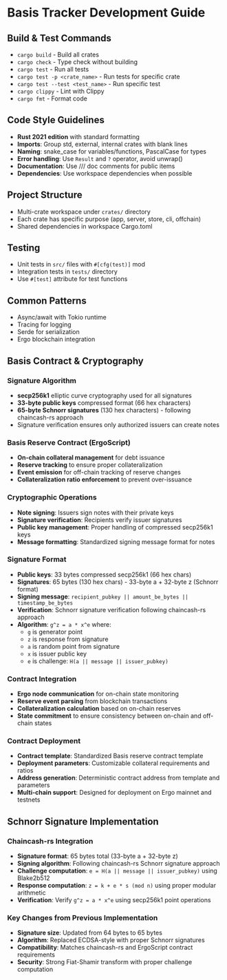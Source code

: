 # Basis Tracker Development Guide

## Build & Test Commands
- `cargo build` - Build all crates
- `cargo check` - Type check without building
- `cargo test` - Run all tests
- `cargo test -p <crate_name>` - Run tests for specific crate
- `cargo test --test <test_name>` - Run specific test
- `cargo clippy` - Lint with Clippy
- `cargo fmt` - Format code

## Code Style Guidelines
- **Rust 2021 edition** with standard formatting
- **Imports**: Group std, external, internal crates with blank lines
- **Naming**: snake_case for variables/functions, PascalCase for types
- **Error handling**: Use `Result` and `?` operator, avoid unwrap()
- **Documentation**: Use /// doc comments for public items
- **Dependencies**: Use workspace dependencies when possible

## Project Structure
- Multi-crate workspace under `crates/` directory
- Each crate has specific purpose (app, server, store, cli, offchain)
- Shared dependencies in workspace Cargo.toml

## Testing
- Unit tests in `src/` files with `#[cfg(test)]` mod
- Integration tests in `tests/` directory
- Use `#[test]` attribute for test functions

## Common Patterns
- Async/await with Tokio runtime
- Tracing for logging
- Serde for serialization
- Ergo blockchain integration

## Basis Contract & Cryptography

### Signature Algorithm
- **secp256k1** elliptic curve cryptography used for all signatures
- **33-byte public keys** compressed format (66 hex characters)
- **65-byte Schnorr signatures** (130 hex characters) - following chaincash-rs approach
- Signature verification ensures only authorized issuers can create notes

### Basis Reserve Contract (ErgoScript)
- **On-chain collateral management** for debt issuance
- **Reserve tracking** to ensure proper collateralization
- **Event emission** for off-chain tracking of reserve changes
- **Collateralization ratio enforcement** to prevent over-issuance

### Cryptographic Operations
- **Note signing**: Issuers sign notes with their private keys
- **Signature verification**: Recipients verify issuer signatures
- **Public key management**: Proper handling of compressed secp256k1 keys
- **Message formatting**: Standardized signing message format for notes

### Signature Format
- **Public keys**: 33 bytes compressed secp256k1 (66 hex chars)
- **Signatures**: 65 bytes (130 hex chars) - 33-byte a + 32-byte z (Schnorr format)
- **Signing message**: `recipient_pubkey || amount_be_bytes || timestamp_be_bytes`
- **Verification**: Schnorr signature verification following chaincash-rs approach
- **Algorithm**: `g^z = a * x^e` where:
  - `g` is generator point
  - `z` is response from signature
  - `a` is random point from signature
  - `x` is issuer public key
  - `e` is challenge: `H(a || message || issuer_pubkey)`

### Contract Integration
- **Ergo node communication** for on-chain state monitoring
- **Reserve event parsing** from blockchain transactions
- **Collateralization calculation** based on on-chain reserves
- **State commitment** to ensure consistency between on-chain and off-chain states

### Contract Deployment
- **Contract template**: Standardized Basis reserve contract template
- **Deployment parameters**: Customizable collateral requirements and ratios
- **Address generation**: Deterministic contract address from template and parameters
- **Multi-chain support**: Designed for deployment on Ergo mainnet and testnets

## Schnorr Signature Implementation

### Chaincash-rs Integration
- **Signature format**: 65 bytes total (33-byte a + 32-byte z)
- **Signing algorithm**: Following chaincash-rs Schnorr signature approach
- **Challenge computation**: `e = H(a || message || issuer_pubkey)` using Blake2b512
- **Response computation**: `z = k + e * s (mod n)` using proper modular arithmetic
- **Verification**: Verify `g^z = a * x^e` using secp256k1 point operations

### Key Changes from Previous Implementation
- **Signature size**: Updated from 64 bytes to 65 bytes
- **Algorithm**: Replaced ECDSA-style with proper Schnorr signatures
- **Compatibility**: Matches chaincash-rs and ErgoScript contract requirements
- **Security**: Strong Fiat-Shamir transform with proper challenge computation